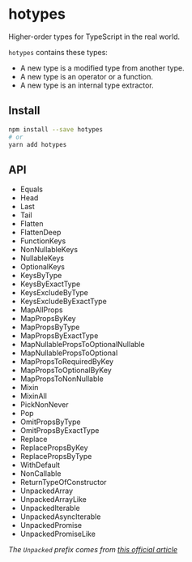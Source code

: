 # hotypes
Higher-order types for TypeScript in the real world.

`hotypes` contains these types:
- A new type is a modified type from another type.
- A new type is an operator or a function.
- A new type is an internal type extractor.

## Install
```sh
npm install --save hotypes
# or
yarn add hotypes
```

## API
- Equals
- Head
- Last
- Tail
- Flatten
- FlattenDeep
- FunctionKeys
- NonNullableKeys
- NullableKeys
- OptionalKeys
- KeysByType
- KeysByExactType
- KeysExcludeByType
- KeysExcludeByExactType
- MapAllProps
- MapPropsByKey
- MapPropsByType
- MapPropsByExactType
- MapNullablePropsToOptionalNullable
- MapNullablePropsToOptional
- MapPropsToRequiredByKey
- MapPropsToOptionalByKey
- MapPropsToNonNullable
- Mixin
- MixinAll
- PickNonNever
- Pop
- OmitPropsByType
- OmitPropsByExactType
- Replace
- ReplacePropsByKey
- ReplacePropsByType
- WithDefault
- NonCallable
- ReturnTypeOfConstructor
- UnpackedArray
- UnpackedArrayLike
- UnpackedIterable
- UnpackedAsyncIterable
- UnpackedPromise
- UnpackedPromiseLike

*The `Unpacked` prefix comes from [this official article](https://www.typescriptlang.org/docs/handbook/release-notes/typescript-2-8.html#type-inference-in-conditional-types)*
